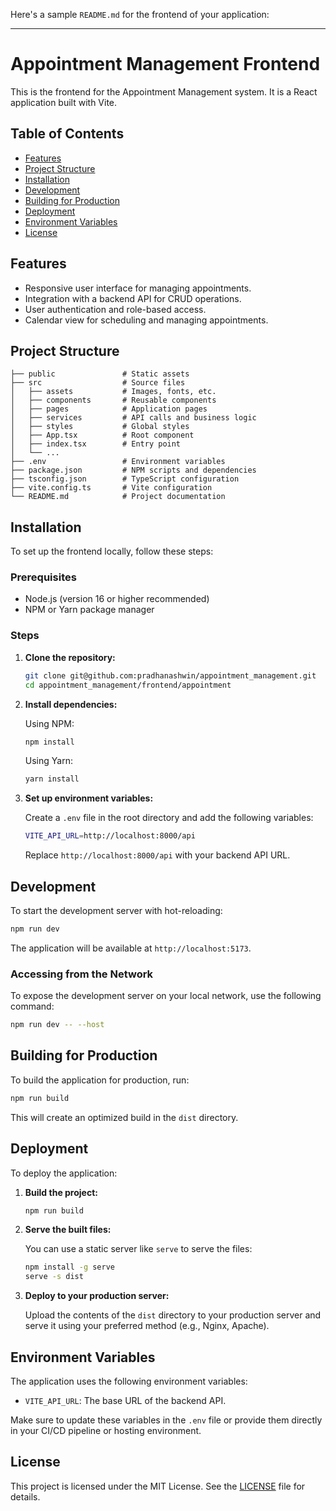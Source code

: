 Here's a sample `README.md` for the frontend of your application:

---

# Appointment Management Frontend

This is the frontend for the Appointment Management system. It is a React application built with Vite.

## Table of Contents

- [Features](#features)
- [Project Structure](#project-structure)
- [Installation](#installation)
- [Development](#development)
- [Building for Production](#building-for-production)
- [Deployment](#deployment)
- [Environment Variables](#environment-variables)
- [License](#license)

## Features

- Responsive user interface for managing appointments.
- Integration with a backend API for CRUD operations.
- User authentication and role-based access.
- Calendar view for scheduling and managing appointments.

## Project Structure

```
├── public               # Static assets
├── src                  # Source files
│   ├── assets           # Images, fonts, etc.
│   ├── components       # Reusable components
│   ├── pages            # Application pages
│   ├── services         # API calls and business logic
│   ├── styles           # Global styles
│   ├── App.tsx          # Root component
│   ├── index.tsx        # Entry point
│   └── ...
├── .env                 # Environment variables
├── package.json         # NPM scripts and dependencies
├── tsconfig.json        # TypeScript configuration
├── vite.config.ts       # Vite configuration
└── README.md            # Project documentation
```

## Installation

To set up the frontend locally, follow these steps:

### Prerequisites

- Node.js (version 16 or higher recommended)
- NPM or Yarn package manager

### Steps

1. **Clone the repository:**

   ```bash
   git clone git@github.com:pradhanashwin/appointment_management.git
   cd appointment_management/frontend/appointment
   ```

2. **Install dependencies:**

   Using NPM:

   ```bash
   npm install
   ```

   Using Yarn:

   ```bash
   yarn install
   ```

3. **Set up environment variables:**

   Create a `.env` file in the root directory and add the following variables:

   ```bash
   VITE_API_URL=http://localhost:8000/api
   ```

   Replace `http://localhost:8000/api` with your backend API URL.

## Development

To start the development server with hot-reloading:

```bash
npm run dev
```

The application will be available at `http://localhost:5173`.

### Accessing from the Network

To expose the development server on your local network, use the following command:

```bash
npm run dev -- --host
```

## Building for Production

To build the application for production, run:

```bash
npm run build
```

This will create an optimized build in the `dist` directory.

## Deployment

To deploy the application:

1. **Build the project:**

   ```bash
   npm run build
   ```

2. **Serve the built files:**

   You can use a static server like `serve` to serve the files:

   ```bash
   npm install -g serve
   serve -s dist
   ```

3. **Deploy to your production server:**

   Upload the contents of the `dist` directory to your production server and serve it using your preferred method (e.g., Nginx, Apache).

## Environment Variables

The application uses the following environment variables:

- `VITE_API_URL`: The base URL of the backend API.

Make sure to update these variables in the `.env` file or provide them directly in your CI/CD pipeline or hosting environment.

## License

This project is licensed under the MIT License. See the [LICENSE](LICENSE) file for details.